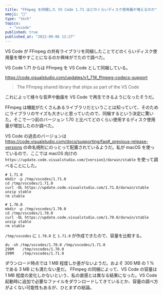 ```yaml
---
title: "FFmpeg を同梱した VS Code 1.71 はどのくらいディスク使用量が増えるのか"
emoji: "💽"
type: "tech"
topics:
  - "vscode"
published: true
published_at: "2022-09-06 12:27"
---
```


VS Code が FFmpeg の共有ライブラリを同梱したことでどのくらいディスク使用量を増やすことになるのか興味がでたので調べた。

VS Code 1.71 からは FFmpeg を VS Code として同梱している。

https://code.visualstudio.com/updates/v1_71#_ffmpeg-codecs-support

> The FFmpeg shared library that ships as part of the VS Code

これによって様々な音声や動画を VS Code で再生できるようになったそうだ。

FFmpeg は機能がたくさんあるライブラリだということは知っていて、そのためにライブラリのサイズも大きいと思っていたので、同梱するという決定に驚いた。そこで一つ前のバージョン 1.70 と比べてどのくらい使用するディスク使用量が増加したのか調べた。

VS Code の過去のバージョンは https://code.visualstudio.com/docs/supporting/faq#_previous-release-versions の命名規則にのっとって配置されているようだ。私が macOS を使っているので、ここでは macOS 向けの `https://update.code.visualstudio.com/{version}/darwin/stable` を使って調べることにした。

```
# 1.71.0
mkdir -p /tmp/vscodes/1.71.0
cd /tmp/vscodes/1.71.0
curl -OL https://update.code.visualstudio.com/1.71.0/darwin/stable
unzip stable
rm stable

# 1.70.0
mkdir -p /tmp/vscodes/1.70.0
cd /tmp/vscodes/1.70.0
curl -OL https://update.code.visualstudio.com/1.70.0/darwin/stable
unzip stable
rm stable
```

`/tmp/vscodes` に `1.70.0` と `1.71.0` が作成できたので、容量を比較する。

```
du -sh /tmp/vscodes/1.70.0 /tmp/vscodes/1.71.0
298M	/tmp/vscodes/1.70.0
299M	/tmp/vscodes/1.71.0
```

ダウンロード時点では 1 MB 程度しか差がないようだ。およそ 300 MB の 1 % である 3 MB にも満たない差だ。
FFmpeg の同梱によって、VS Code の容量は 1 MB 程度の変化しかないという、私の直感とは異なる結果になった。VS Code 起動時に追加で必要なファイルをダウンロードしてきているとか、容量の調べ方がよくない可能性もあるが、ひとまずの結論。
